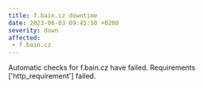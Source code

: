 ```yaml
---
title: f.bain.cz downtime
date: 2023-06-03 09:45:50 +0200
severity: down
affected:
 - f.bain.cz
---
```

Automatic checks for f.bain.cz have failed. Requirements ['http_requirement'] failed.
